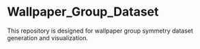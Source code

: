 # Wallpaper_Group_Dataset

This repository is designed for wallpaper group symmetry dataset generation and visualization. 
